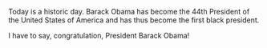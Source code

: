 Today is a historic day. Barack Obama has become the 44th President of the United States of America and has thus become the first black president.

I have to say, congratulation, President Barack Obama!